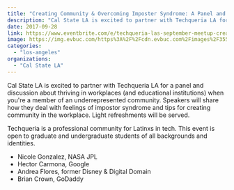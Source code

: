 ```yaml
---
title: "Creating Community & Overcoming Imposter Syndrome: A Panel and Discussion with Techqueria LA"
description: "Cal State LA is excited to partner with Techqueria LA for a panel and discussion about thriving in workplaces (and educational institutions) when you're a member of an underrepresented community. Speakers will share how they deal with feelings of impostor syndrome and tips for creating community in the workplace. Light refreshments will be served."
date: 2017-09-28
link: https://www.eventbrite.com/e/techqueria-las-september-meetup-creating-community-and-overcoming-imposter-syndrome-tickets-38025008825
image: https://img.evbuc.com/https%3A%2F%2Fcdn.evbuc.com%2Fimages%2F35581035%2F205844997693%2F1%2Foriginal.jpg?w=800&auto=compress&rect=0%2C0%2C2160%2C1080&s=fb7f31ce6d45a99a67b604e17d697ecf
categories:
  - "los-angeles"
organizations:
  - "Cal State LA"
---
```


Cal State LA is excited to partner with Techqueria LA for a panel and discussion about thriving in workplaces (and educational institutions) when you're a member of an underrepresented community. Speakers will share how they deal with feelings of impostor syndrome and tips for creating community in the workplace. Light refreshments will be served.

Techqueria is a professional community for Latinxs in tech. This event is open to graduate and undergraduate students of all backgrounds and identities.

- Nicole Gonzalez, NASA JPL
- Hector Carmona, Google
- Andrea Flores, former Disney & Digital Domain
- Brian Crown, GoDaddy
